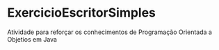 # ExercicioEscritorSimples
Atividade para reforçar os conhecimentos de Programação Orientada a Objetios em Java
